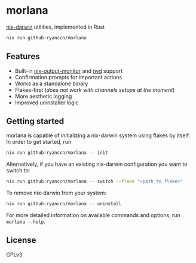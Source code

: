 # morlana

[nix-darwin](https://github.com/LnL7/nix-darwin) utilities, implemented in Rust

```sh
nix run github:ryanccn/morlana
```

## Features

- Built-in [nix-output-monitor](https://github.com/maralorn/nix-output-monitor) and [nvd](https://gitlab.com/khumba/nvd) support
- Confirmation prompts for important actions
- Works as a standalone binary
- Flakes-first (_does not work with channels setups at the moment_)
- More aesthetic logging
- Improved uninstaller logic

## Getting started

morlana is capable of initializing a nix-darwin system using flakes by itself. In order to get started, run

```sh
nix run github:ryanccn/morlana -- init
```

Alternatively, if you have an existing nix-darwin configuration you want to switch to:

```sh
nix run github:ryanccn/morlana -- switch --flake "<path_to_flake>"
```

To remove nix-darwin from your system:

```sh
nix run github:ryanccn/morlana -- uninstall
```

For more detailed information on available commands and options, run `morlana --help`.

## License

GPLv3

